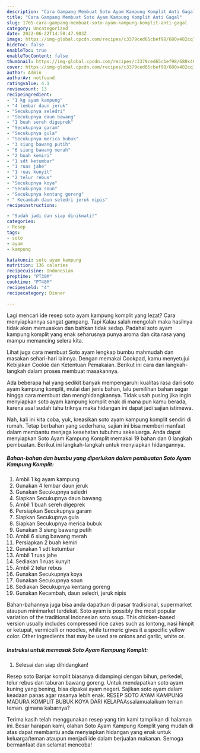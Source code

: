 ```yaml
---
description: "Cara Gampang Membuat Soto Ayam Kampung Komplit Anti Gagal"
title: "Cara Gampang Membuat Soto Ayam Kampung Komplit Anti Gagal"
slug: 1765-cara-gampang-membuat-soto-ayam-kampung-komplit-anti-gagal
category: Uncategorized
date: 2022-06-22T14:50:47.903Z
image: https://img-global.cpcdn.com/recipes/c3379ced65cbef98/680x482cq70/soto-ayam-kampung-komplit-foto-resep-utama.jpg
hideToc: false
enableToc: true
enableTocContent: false
thumbnail: https://img-global.cpcdn.com/recipes/c3379ced65cbef98/680x482cq70/soto-ayam-kampung-komplit-foto-resep-utama.jpg
cover: https://img-global.cpcdn.com/recipes/c3379ced65cbef98/680x482cq70/soto-ayam-kampung-komplit-foto-resep-utama.jpg
author: Admin
authorAv: notfound
ratingvalue: 4.1
reviewcount: 13
recipeingredient:
- "1 kg ayam kampung"
- "4 lembar daun jeruk"
- "Secukupnya seledri"
- "Secukupnya daun bawang"
- "1 buah sereh digeprek"
- "Secukupnya garam"
- "Secukupnya gula"
- "Secukupnya merica bubuk"
- "3 siung bawang putih"
- "6 siung bawang merah"
- "2 buah kemiri"
- "1 sdt ketumbar"
- "1 ruas jahe"
- "1 ruas kunyit"
- "2 telur rebus"
- "Secukupnya koya"
- "Secukupnya soun"
- "Secukupnya kentang goreng"
- " Kecambah daun seledri jeruk nipis"
recipeinstructions:

- "Sudah jadi dan siap dinikmati!"
categories:
- Resep
tags:
- soto
- ayam
- kampung

katakunci: soto ayam kampung 
nutrition: 136 calories
recipecuisine: Indonesian
preptime: "PT30M"
cooktime: "PT48M"
recipeyield: "4"
recipecategory: Dinner

---
```



Lagi mencari ide resep soto ayam kampung komplit yang lezat? Cara menyiapkannya sangat gampang. Tapi Kalau salah mengolah maka hasilnya tidak akan memuaskan dan bahkan tidak sedap. Padahal soto ayam kampung komplit yang enak seharusnya punya aroma dan cita rasa yang mampu memancing selera kita.


Lihat juga cara membuat Soto ayam lengkap bumbu mahmudah dan masakan sehari-hari lainnya. Dengan memakai Cookpad, kamu menyetujui Kebijakan Cookie dan Ketentuan Pemakaian. Berikut ini cara dan langkah-langkah dalam proses membuat masakannya.

Ada beberapa hal yang sedikit banyak mempengaruhi kualitas rasa dari soto ayam kampung komplit, mulai dari jenis bahan, lalu pemilihan bahan segar hingga cara membuat dan menghidangkannya. Tidak usah pusing jika ingin menyiapkan soto ayam kampung komplit enak di mana pun kamu berada, karena asal sudah tahu triknya maka hidangan ini dapat jadi sajian istimewa.


Nah, kali ini kita coba, yuk, kreasikan soto ayam kampung komplit sendiri di rumah. Tetap berbahan yang sederhana, sajian ini bisa memberi manfaat dalam membantu menjaga kesehatan tubuhmu sekeluarga. Anda dapat menyiapkan Soto Ayam Kampung Komplit memakai 19 bahan dan 0 langkah pembuatan. Berikut ini langkah-langkah untuk menyiapkan hidangannya.

<!--inarticleads1-->

##### Bahan-bahan dan bumbu yang diperlukan dalam pembuatan Soto Ayam Kampung Komplit:

1. Ambil 1 kg ayam kampung
1. Gunakan 4 lembar daun jeruk
1. Gunakan Secukupnya seledri
1. Siapkan Secukupnya daun bawang
1. Ambil 1 buah sereh digeprek
1. Persiapkan Secukupnya garam
1. Siapkan Secukupnya gula
1. Siapkan Secukupnya merica bubuk
1. Gunakan 3 siung bawang putih
1. Ambil 6 siung bawang merah
1. Persiapkan 2 buah kemiri
1. Gunakan 1 sdt ketumbar
1. Ambil 1 ruas jahe
1. Sediakan 1 ruas kunyit
1. Ambil 2 telur rebus
1. Gunakan Secukupnya koya
1. Gunakan Secukupnya soun
1. Sediakan Secukupnya kentang goreng
1. Gunakan  Kecambah, daun seledri, jeruk nipis


Bahan-bahannya juga bisa anda dapatkan di pasar tradisional, supermarket ataupun minimarket terdekat. Soto ayam is possibly the most popular variation of the traditional Indonesian soto soup. This chicken-based version usually includes compressed rice cakes such as lontong, nasi himpit or ketupat, vermicelli or noodles, while turmeric gives it a specific yellow color. Other ingredients that may be used are onions and garlic, white or. 

<!--inarticleads2-->

##### Instruksi untuk memasak Soto Ayam Kampung Komplit:


1. Selesai dan siap dihidangkan!

Resep soto Banjar komplit biasanya didampingi dengan bihun, perkedel, telur rebus dan taburan bawang goreng. Untuk mendapatkan soto ayam kuning yang bening, bisa dipakai ayam negeri. Sajikan soto ayam dalam keadaan panas agar rasanya lebih enak. RESEP SOTO AYAM KAMPUNG MADURA KOMPLIT BUBUK KOYA DARI KELAPAAssalamualaikum teman teman. gimana kabarnya? 

Terima kasih telah menggunakan resep yang tim kami tampilkan di halaman ini. Besar harapan kami, olahan Soto Ayam Kampung Komplit yang mudah di atas dapat membantu anda menyiapkan hidangan yang enak untuk keluarga/teman ataupun menjadi ide dalam berjualan makanan. Semoga bermanfaat dan selamat mencoba!
